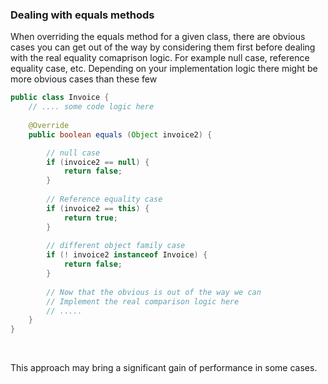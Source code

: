 <h3> Dealing with equals methods </h3>
<p>
When overriding the equals method for a given class, there are obvious cases you can get out of the way by considering them first before dealing with the real equality comaprison logic. For example
null case, reference equality case, etc. Depending on your implementation logic there might be more obvious cases than these few

```Java
public class Invoice {
	// .... some code logic here
	
	@Override
	public boolean equals (Object invoice2) {

		// null case
		if (invoice2 == null) {
			return false;
		}
		
		// Reference equality case
		if (invoice2 == this) {
			return true;
		}
		
		// different object family case
		if (! invoice2 instanceof Invoice) {
			return false;
		}
		
		// Now that the obvious is out of the way we can
		// Implement the real comparison logic here
		// .....
	}
}
```

<br/>

This approach may bring a significant gain of performance in some cases.

</p>

